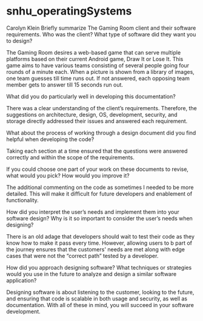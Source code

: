 # snhu_operatingSystems
Carolyn Klein 
Briefly summarize The Gaming Room client and their software requirements. Who was the client? What type of software did they want you to design?

The Gaming Room desires a web-based game that can serve multiple platforms based on their current Android game, Draw It or Lose It. This game aims to have various teams consisting of several people going four rounds of a minute each. When a picture is shown from a library of images, one team guesses till time runs out. If not answered, each opposing team member gets to answer till 15 seconds run out.


What did you do particularly well in developing this documentation?

There was a clear understanding of the client’s requirements. Therefore, the suggestions on architecture, design, OS, development, security, and storage directly addressed their issues and answered each requirement. 


What about the process of working through a design document did you find helpful when developing the code?

Taking each section at a time ensured that the questions were answered correctly and within the scope of the requirements. 


If you could choose one part of your work on these documents to revise, what would you pick? How would you improve it?

The additional commenting on the code as sometimes I needed to be more detailed. This will make it difficult for future developers and enablement of functionality. 


How did you interpret the user’s needs and implement them into your software design? Why is it so important to consider the user’s needs when designing?

There is an old adage that developers should wait to test their code as they know how to make it pass every time. However, allowing users to b part of the journey ensures that the customers' needs are met along with edge cases that were not the “correct path” tested by a developer. 


How did you approach designing software? What techniques or strategies would you use in the future to analyze and design a similar software application?

Designing software is about listening to the customer, looking to the future, and ensuring that code is scalable in both usage and security, as well as documentation. With all of these in mind, you will succeed in your software development. 

